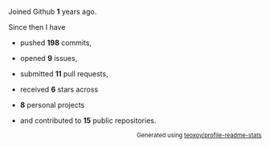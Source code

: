 Joined Github **1** years ago.

Since then I have 

- pushed **198** commits, 

- opened **9** issues, 

- submitted **11** pull requests, 

- received **6** stars across 

- **8** personal projects 

- and contributed to **15** public repositories.


<p align="right"><sub>Generated using <a href="https://github.com/marketplace/actions/profile-readme-stats">teoxoy/profile-readme-stats</a></sub></p>
